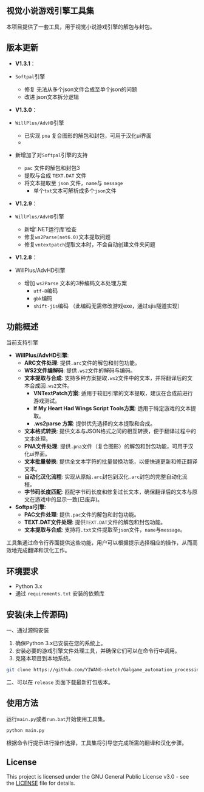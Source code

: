 ## 视觉小说游戏引擎工具集

本项目提供了一套工具，用于视觉小说游戏引擎的解包与封包。

## 版本更新

- **V1.3.1**：
- `Softpal`引擎
  - 修复 无法从多个json文件合成至单个json的问题
  - 改进 json文本拆分逻辑

- **V1.3.0**：
- `WillPlus/AdvHD`引擎
  - 已实现 `pna` 复合图形的解包和封包，可用于汉化ui界面
  - 
- 新增加了对`Softpal`引擎的支持
    -  `pac` 文件的解包和封包3
    -  提取与合成 `TEXT.DAT` 文件
    -  将文本提取至 `json` 文件，`name`与 `message`
        - 单个`txt`文本可解析成多个`json`文件

- **V1.2.9**：
- `WillPlus/AdvHD`引擎
    - 新增'.NET运行库'检查
    - 修复`ws2Parse(net6.0)`文本提取问题
    - 修复`vntextpatch`提取文本时，不会自动创建文件夹问题

- **V1.2.8**：
- WillPlus/AdvHD引擎
    - 增加 `ws2Parse` 文本的3种编码文本处理方案
        - `utf-8`编码
        - `gbk`编码
        - `shift-jis`编码 （此编码无需修改游戏exe，通过sjis隧道实现）

## 功能概述

当前支持引擎

- **WillPlus/AdvHD引擎**:
    - **ARC文件处理**: 提供`.arc`文件的解包和封包功能。
    - **WS2文件编解码**: 提供`.ws2`文件的解码与编码。
    - **文本提取与合成**: 支持多种方案提取`.ws2`文件中的文本，并将翻译后的文本合成回`.ws2`文件。
        - **VNTextPatch方案**: 适用于较旧引擎的文本提取，建议在合成前进行游戏测试。
        - **If My Heart Had Wings Script Tools方案**: 适用于特定游戏的文本提取。
        - **.ws2parse 方案**: 提供优先选择的文本提取和合成。
    - **文本格式转换**: 提供文本与JSON格式之间的相互转换，便于翻译过程中的文本处理。
    - **PNA文件处理**: 提供`.pna`文件（复合图形）的解包和封包功能，可用于汉化ui界面。
    - **文本批量替换**: 提供全文本字符的批量替换功能，以便快速更新和修正翻译文本。
    - **自动化汉化流程**: 实现从原始`.arc`封包到汉化`.arc`封包的完整自动化流程。
    - **字节码长度匹配**: 匹配字节码长度和修复过长文本，确保翻译后的文本与原文在游戏中的显示一致(已废弃)。
- **Softpal引擎**:
    - **PAC文件处理**: 提供`.pac`文件的解包和封包功能。
    - **TEXT.DAT文件处理**: 提供`TEXT.DAT`文件的解包和封包功能。
    - **文本提取与合成**: 支持将`.txt`文件提取至`json`文件，`name`与`message`。

工具集通过命令行界面提供这些功能，用户可以根据提示选择相应的操作，从而高效地完成翻译和汉化工作。

## 环境要求

- Python 3.x
- 通过 `requirements.txt` 安装的依赖库

## 安装(未上传源码)

一、通过源码安装

1. 确保Python 3.x已安装在您的系统上。
2. 安装必要的游戏引擎文件处理工具，并确保它们可以在命令行中调用。
3. 克隆本项目到本地系统。

```bash
git clone https://github.com/YIWANG-sketch/Galgame_automation_processing_tool.git
```

二、可以在 `release` 页面下载最新打包版本。

## 使用方法

运行`main.py`或者`run.bat`开始使用工具集。

```bash
python main.py
```

根据命令行提示进行操作选择，工具集将引导您完成所需的翻译和汉化步骤。

## License

This project is licensed under the GNU General Public License v3.0 - see the [LICENSE](LICENSE) file for details.
